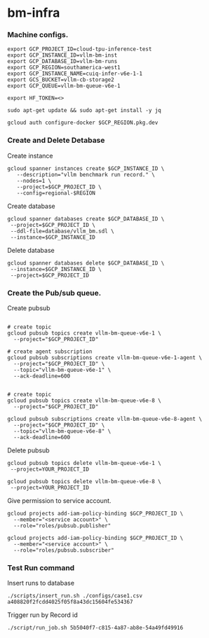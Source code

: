 # bm-infra

### Machine configs.

```
export GCP_PROJECT_ID=cloud-tpu-inference-test
export GCP_INSTANCE_ID=vllm-bm-inst
export GCP_DATABASE_ID=vllm-bm-runs
export GCP_REGION=southamerica-west1
export GCP_INSTANCE_NAME=cuiq-infer-v6e-1-1
export GCS_BUCKET=vllm-cb-storage2
export GCP_QUEUE=vllm-bm-queue-v6e-1

export HF_TOKEN=<>

sudo apt-get update && sudo apt-get install -y jq

gcloud auth configure-docker $GCP_REGION.pkg.dev

```

### Create and Delete Detabase

Create instance

```
gcloud spanner instances create $GCP_INSTANCE_ID \
   --description="vllm benchmark run record." \
   --nodes=1 \
   --project=$GCP_PROJECT_ID \
   --config=regional-$REGION
```

Create database

```
gcloud spanner databases create $GCP_DATABASE_ID \
 --project=$GCP_PROJECT_ID \
 --ddl-file=database/vllm_bm.sdl \
 --instance=$GCP_INSTANCE_ID 
```

Delete database

```
gcloud spanner databases delete $GCP_DATABASE_ID \
 --instance=$GCP_INSTANCE_ID \
 --project=$GCP_PROJECT_ID
```

### Create the Pub/sub queue.

Create pubsub

```

# create topic
gcloud pubsub topics create vllm-bm-queue-v6e-1 \
  --project="$GCP_PROJECT_ID"

# create agent subscription
gcloud pubsub subscriptions create vllm-bm-queue-v6e-1-agent \
  --project="$GCP_PROJECT_ID" \
  --topic="vllm-bm-queue-v6e-1" \
  --ack-deadline=600


# create topic
gcloud pubsub topics create vllm-bm-queue-v6e-8 \
  --project="$GCP_PROJECT_ID"

gcloud pubsub subscriptions create vllm-bm-queue-v6e-8-agent \
  --project="$GCP_PROJECT_ID" \
  --topic="vllm-bm-queue-v6e-8" \
  --ack-deadline=600

```

Delete pubsub

```
gcloud pubsub topics delete vllm-bm-queue-v6e-1 \
 --project=YOUR_PROJECT_ID

gcloud pubsub topics delete vllm-bm-queue-v6e-8 \
 --project=YOUR_PROJECT_ID
```

Give permission to service account. 

```
gcloud projects add-iam-policy-binding $GCP_PROJECT_ID \
  --member="<service account>" \
  --role="roles/pubsub.publisher"

gcloud projects add-iam-policy-binding $GCP_PROJECT_ID \
  --member="<service account>" \
  --role="roles/pubsub.subscriber"
```

### Test Run command

Insert runs to database

```
./scripts/insert_run.sh ./configs/case1.csv a408820f2fcdd4025f05f8a43dc15604fe534367
```

Trigger run by Record id

```
./script/run_job.sh 5b5040f7-c815-4a87-ab8e-54a49fd49916
```


